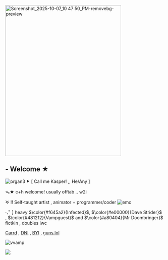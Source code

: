 <img width="367" height="479" alt="Screenshot_2025-10-07_10 47 50_PM-removebg-preview" src="https://github.com/user-attachments/assets/8bdef46c-4185-484d-ba18-ea4617f7b42e" />






 ## - Welcome ★
![organ3](https://github.com/user-attachments/assets/3de95f9e-6313-45ce-b170-1ecea8832dbf)
 ⯈ [ Call me Kasper! ,, He/Any  ]

 ᯓ★ c+h welcome! usually offtab .. w2i


  ࣪𖤐 !! Self-taught artist , animator + programmer/coder ![emo](https://github.com/user-attachments/assets/8a943197-e38a-491d-ba87-96b0c3b80090)


‧₊˚ ┊ heavy $\color{#f645a2}{Infected}$, $\color{#e00000}{Dave Strider}$ , $\color{#481212}{Vampguest}$ and $\color{#a80404}{Mr Doombringer}$ fictkin , doubles iwc


[Carrd](https://kaleidoinferno.carrd.co/) , [DNI](https://kaleidoinfernodni.carrd.co/) , [BYI](https://kaleidoinfernobyf.carrd.co/) , [guns.lol](https://guns.lol/kaleidoinferno)


 ![vvamp](https://github.com/user-attachments/assets/b628ee1d-f508-4130-b8ef-bab720ad8e8a)

![](https://komarev.com/ghpvc/?username=kaleidoInferno&color=6f0f0f)
